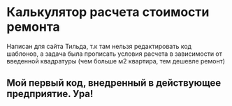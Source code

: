 # Калькулятор расчета стоимости ремонта  
Написан для сайта Тильда, т.к там нельзя редактировать код  
шаблонов, а задача была прописать условия расчета в зависимости от  
введенной квадратуры (чем больше м2 квартира, тем дешевле ремонт)  
## Мой первый код, внедренный в действующее предприятие. Ура!